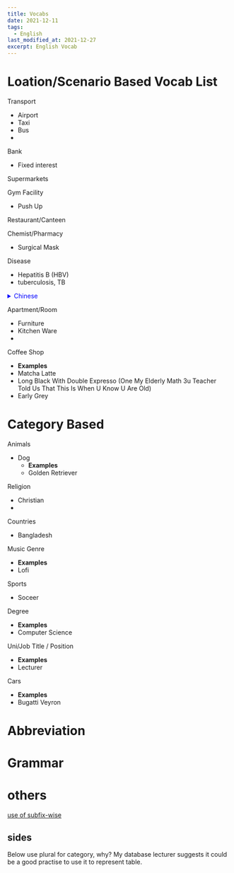 ```yaml
---
title: Vocabs
date: 2021-12-11
tags:
  - English
last_modified_at: 2021-12-27
excerpt: English Vocab
---
```


# Loation/Scenario Based Vocab List

Transport
  - Airport
  - Taxi
  - Bus
  - 

Bank
  - Fixed interest
  
Supermarkets

Gym Facility
  - Push Up

Restaurant/Canteen

Chemist/Pharmacy
  -  Surgical Mask

Disease
  - Hepatitis B (HBV)
  - tuberculosis, TB

<details>
    <summary markdown="span" style="color:blue;">Chinese</summary>
    大山羊，小山羊, 肺结核
    </details>  

Apartment/Room
  - Furniture
  - Kitchen Ware
  - 
Coffee Shop
  - **Examples**
  - Matcha Latte 
  - Long Black With Double Expresso (One My Elderly Math 3u Teacher Told Us That This Is When U Know U Are Old)
  - Early Grey

# Category Based

Animals
  - Dog
    - **Examples**
    - Golden Retriever

Religion
  - Christian
  - 
Countries
  - Bangladesh

Music Genre
  - **Examples**
  - Lofi

Sports
  - Soceer
  
Degree
  - **Examples**
  - Computer Science
  
Uni/Job Title / Position
  - **Examples**
  - Lecturer

Cars
  - **Examples**
  - Bugatti Veyron

# Abbreviation

# Grammar


# others
[use of subfix-wise](https://english.stackexchange.com/questions/6713/when-is-it-correct-to-use-the-wise-suffix)

## sides

Below use plural for category, why? My database lecturer suggests it could be a good practise to use it to represent table.